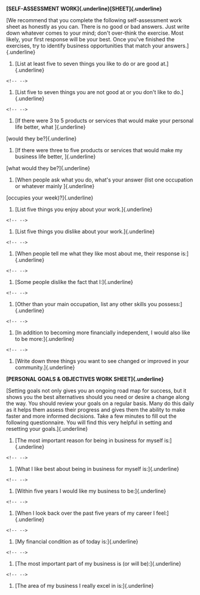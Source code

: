 **[SELF-ASSESSMENT WORK]{.underline}[SHEET]{.underline}**

[We recommend that you complete the following self-assessment work sheet
as honestly as you can. There is no good or bad answers. Just write down
whatever comes to your mind; don't over-think the exercise. Most likely,
your first response will be your best. Once you've finished the
exercises, try to identify business opportunities that match your
answers.]{.underline}

1.  [List at least five to seven things you like to do or are good
    at.]{.underline}

```{=html}
<!-- -->
```
1.  [List five to seven things you are not good at or you don't like to
    do.]{.underline}

```{=html}
<!-- -->
```
1.  [If there were 3 to 5 products or services that would make your
    personal life better, what ]{.underline}

[would they be?]{.underline}

1.  [If there were three to five products or services that would make my
    business life better, ]{.underline}

[what would they be?]{.underline}

1.  [When people ask what you do, what's your answer (list one
    occupation or whatever mainly ]{.underline}

[occupies your week)?]{.underline}

1.  [List five things you enjoy about your work.]{.underline}

```{=html}
<!-- -->
```
1.  [List five things you dislike about your work.]{.underline}

```{=html}
<!-- -->
```
1.  [When people tell me what they like most about me, their response
    is:]{.underline}

```{=html}
<!-- -->
```
1.  [Some people dislike the fact that I:]{.underline}

```{=html}
<!-- -->
```
1.  [Other than your main occupation, list any other skills you
    possess:]{.underline}

```{=html}
<!-- -->
```
1.  [In addition to becoming more financially independent, I would also
    like to be more:]{.underline}

```{=html}
<!-- -->
```
1.  [Write down three things you want to see changed or improved in your
    community.]{.underline}

**[PERSONAL GOALS & OBJECTIVES WORK SHEET]{.underline}**

[Setting goals not only gives you an ongoing road map for success, but
it shows you the best alternatives should you need or desire a change
along the way. You should review your goals on a regular basis. Many do
this daily as it helps them assess their progress and gives them the
ability to make faster and more informed decisions. Take a few minutes
to fill out the following questionnaire. You will find this very helpful
in setting and resetting your goals.]{.underline}

1.  [The most important reason for being in business for myself
    is:]{.underline}

```{=html}
<!-- -->
```
1.  [What I like best about being in business for myself
    is:]{.underline}

```{=html}
<!-- -->
```
1.  [Within five years I would like my business to be:]{.underline}

```{=html}
<!-- -->
```
1.  [When I look back over the past five years of my career I
    feel:]{.underline}

```{=html}
<!-- -->
```
1.  [My financial condition as of today is:]{.underline}

```{=html}
<!-- -->
```
1.  [The most important part of my business is (or will
    be):]{.underline}

```{=html}
<!-- -->
```
1.  [The area of my business I really excel in is:]{.underline}

